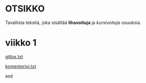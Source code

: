 # OTSIKKO

Tavallista tekstiä, joka sisältää **lihavoituja** ja *kursivoituja* osuuksia.

# **viikko 1**

[gitlox.txt](https://github.com/AleksiSaxlund/ot-harjoitustyo/blob/main/laskarit/viikko1/gitlog.txt)

[komentorivi.txt](https://github.com/AleksiSaxlund/ot-harjoitustyo/blob/main/laskarit/viikko1/komentorivi.txt)

asd
